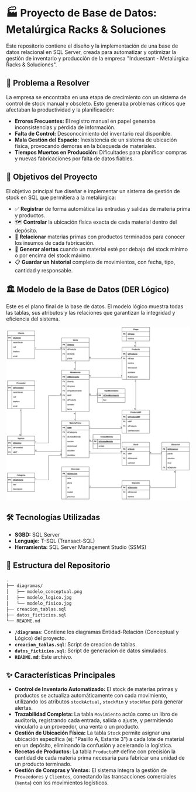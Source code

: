 # 🏭 Proyecto de Base de Datos: Metalúrgica Racks & Soluciones

Este repositorio contiene el diseño y la implementación de una base de datos relacional en SQL Server, creada para automatizar y optimizar la gestión de inventario y producción de la empresa "Induestant - Metalúrgica Racks & Soluciones".

## 🎯 Problema a Resolver

La empresa se encontraba en una etapa de crecimiento con un sistema de control de stock manual y obsoleto. Esto generaba problemas críticos que afectaban la productividad y la planificación:

  - **Errores Frecuentes:** El registro manual en papel generaba inconsistencias y pérdida de información.
  - **Falta de Control:** Desconocimiento del inventario real disponible.
  - **Mala Gestión del Espacio:** Inexistencia de un sistema de ubicación física, provocando demoras en la búsqueda de materiales.
  - **Tiempos Muertos en Producción:** Dificultades para planificar compras y nuevas fabricaciones por falta de datos fiables.

## 🚀 Objetivos del Proyecto

El objetivo principal fue diseñar e implementar un sistema de gestión de stock en SQL que permitiera a la metalúrgica:

  - ✅ **Registrar** de forma automática las entradas y salidas de materia prima y productos.
  - 🗺️ **Controlar** la ubicación física exacta de cada material dentro del depósito.
  - 🔗 **Relacionar** materias primas con productos terminados para conocer los insumos de cada fabricación.
  - 🚨 **Generar alertas** cuando un material esté por debajo del stock mínimo o por encima del stock máximo.
  - 📋 **Guardar un historial** completo de movimientos, con fecha, tipo, cantidad y responsable.

## 🏛️ Modelo de la Base de Datos (DER Lógico)

Este es el plano final de la base de datos. El modelo lógico muestra todas las tablas, sus atributos y las relaciones que garantizan la integridad y eficiencia del sistema.

![alt text](diagramas/modelo_logico.png)

## 🛠️ Tecnologías Utilizadas

  - **SGBD:** SQL Server
  - **Lenguaje:** T-SQL (Transact-SQL)
  - **Herramienta:** SQL Server Management Studio (SSMS)

## 📂 Estructura del Repositorio

```
.
├── diagramas/
│   ├── modelo_conceptual.png
│   ├── modelo_logico.jpg
│   └── modelo_fisico.jpg
├── creacion_tablas.sql
├── datos_ficticios.sql
└── README.md
```

  - **`/diagramas`**: Contiene los diagramas Entidad-Relación (Conceptual y Lógico) del proyecto.
  - **`creacion_tablas.sql`**: Script de creacion de tablas.
  - **`datos_ficticios.sql`**: Script de generacion de datos simulados.
  - **`README.md`**: Este archivo.

## ✨ Características Principales

  - **Control de Inventario Automatizado:** El stock de materias primas y productos se actualiza automáticamente con cada movimiento, utilizando los atributos `stockActual`, `stockMin` y `stockMax` para generar alertas.
  - **Trazabilidad Completa:** La tabla `Movimiento` actúa como un libro de auditoría, registrando cada entrada, salida o ajuste, y permitiendo vincularlo a un proveedor, una venta o un producto.
  - **Gestión de Ubicación Física:** La tabla `Stock` permite asignar una ubicación específica (ej: "Pasillo A, Estante 3") a cada lote de material en un depósito, eliminando la confusión y acelerando la logística.
  - **Recetas de Productos:** La tabla `ProductoMP` define con precisión la cantidad de cada materia prima necesaria para fabricar una unidad de un producto terminado.
  - **Gestión de Compras y Ventas:** El sistema integra la gestión de `Proveedores` y `Clientes`, conectando las transacciones comerciales (`Venta`) con los movimientos logísticos.

